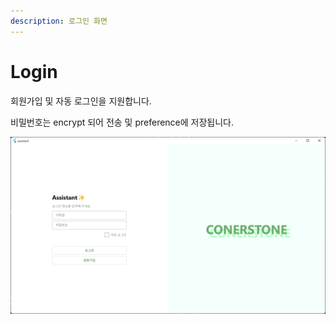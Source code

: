 ```yaml
---
description: 로그인 화면
---
```


# Login

회원가입 및 자동 로그인을 지원합니다.

비밀번호는 encrypt 되어 전송 및 preference에 저장됩니다.

![](<../.gitbook/assets/image 1.png>)
